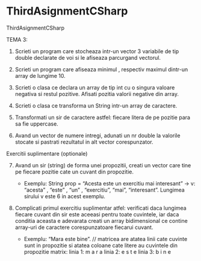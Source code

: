 # ThirdAsignmentCSharp
 ThirdAsignmentCSharp

TEMA 3:

1. Scrieti un program care stocheaza intr-un vector 3 variabile de tip double declarate de voi si le afiseaza parcurgand vectorul.

2. Scrieti un program care afiseaza minimul , respectiv maximul dintr-un array de lungime 10.

3. Scrieti o clasa ce declara un array de tip int cu o singura valoare negativa si restul pozitive. Afisati pozitia valorii negative din array.

4. Scrieti o clasa ce transforma un String intr-un array de caractere.

5. Transformati un sir de caractere astfel: fiecare litera de pe pozitie para sa fie uppercase. 

6. Avand un vector de numere intregi, adunati un nr double la valorile stocate si pastrati rezultatul in alt vector corespunzator.


Exercitii suplimentare (optionale)

7. Avand un sir (string) de forma unei propozitii, creati un vector care tine pe fiecare pozitie cate un cuvant din propozitie. 
     - Exemplu: String prop = “Acesta este un exercitiu mai interesant” -> v: “acesta” , “este” , “un” , “exercitiu”, “mai”, “interesant”. Lungimea sirului v este 6 in acest exemplu.

8. Complicati primul exercitiu suplimentar atfel: verificati daca lungimea fiecare cuvant din sir este aceeasi pentru toate cuvintele, iar daca conditia aceasta e adevarata creati un array bidimensional ce contine array-uri de caractere corespunzatoare fiecarui cuvant. 
     - Exemplu: “Mara este bine”.
// matricea are atatea linii cate cuvinte sunt in propozitie si atatea coloane cate litere au cuvintele din propozitie
matrix:
 linia 1: m a r a
 linia 2: e s t e
 linia 3: b i n e
